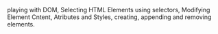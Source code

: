 playing with DOM, Selecting HTML Elements using selectors, Modifying Element Cntent, Atributes and Styles, creating, appending and removing elements. 